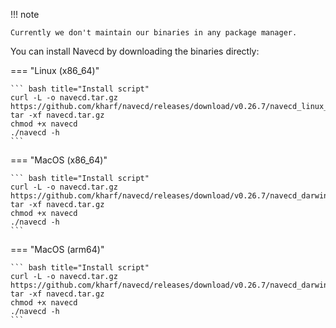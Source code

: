 !!! note

    Currently we don't maintain our binaries in any package manager.

You can install Navecd by downloading the binaries directly:

=== "Linux (x86_64)"

    ``` bash title="Install script"
    curl -L -o navecd.tar.gz https://github.com/kharf/navecd/releases/download/v0.26.7/navecd_linux_x86_64.tar.gz
    tar -xf navecd.tar.gz
    chmod +x navecd
    ./navecd -h
    ```

=== "MacOS (x86_64)"

    ``` bash title="Install script"
    curl -L -o navecd.tar.gz https://github.com/kharf/navecd/releases/download/v0.26.7/navecd_darwin_x86_64.tar.gz
    tar -xf navecd.tar.gz
    chmod +x navecd
    ./navecd -h
    ```

=== "MacOS (arm64)"

    ``` bash title="Install script"
    curl -L -o navecd.tar.gz https://github.com/kharf/navecd/releases/download/v0.26.7/navecd_darwin_arm64.tar.gz
    tar -xf navecd.tar.gz
    chmod +x navecd
    ./navecd -h
    ```
